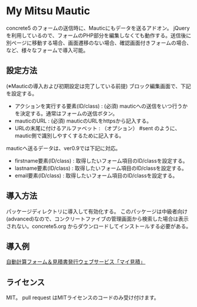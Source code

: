 # My Mitsu Mautic

concrete5 のフォームの送信時に、Mauticにもデータを送るアドオン。
jQueryを利用しているので、フォームのPHP部分を編集しなくても動作する。送信後に別ページに移動する場合、画面遷移のない場合、確認画面付きフォームの場合、など、様々なフォームで導入可能。

## 設定方法
(※Mauticの導入および初期設定は完了している前提)
ブロック編集画面で、下記を設定する。

+ アクションを実行する要素(ID/class) : (必須) mauticへの送信をいつ行うかを決定する。通常はフォームの送信ボタン。
+ mauticのURL : (必須) mauticのURLをhttpsから記入する。
+ URLの末尾に付けるアルファベット : （オプション） #sent のように、mautic側で識別しやすくするために記入する。

mauticへ送るデータは、ver0.9では下記に対応。
+ firstname要素(ID/class) : 取得したいフォーム項目のID/classを設定する。
+ lastname要素(ID/class) : 取得したいフォーム項目のID/classを設定する。
+ email要素(ID/class) : 取得したいフォーム項目のID/classを設定する。

## 導入方法

パッケージディレクトリに導入して有効化する。
このパッケージは中級者向け(advanced)なので、コンクリートファイブの管理画面から検索した場合は表示されない。concrete5.org からダウンロードしてインストールする必要がある。

## 導入例

[自動計算フォーム＆見積書発行ウェブサービス「マイ見積」](https://my-mitsu.jp/)

## ライセンス
MIT。
pull request はMITライセンスのコードのみ受け付けます。
